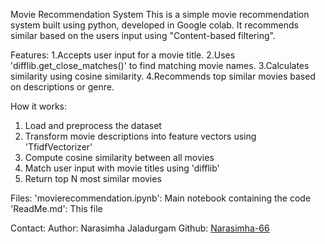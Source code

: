 Movie Recommendation System
  This is a simple movie recommendation system built using python, developed in Google colab.
  It recommends similar based on the users input using "Content-based filtering".

Features:
  1.Accepts user input for a movie title.
  2.Uses 'difflib.get_close_matches()' to find matching movie names.
  3.Calculates similarity using cosine similarity.
  4.Recommends top similar movies based on descriptions or genre.
  
How it works:
  1. Load and preprocess the dataset
  2. Transform movie descriptions into feature vectors using 'TfidfVectorizer'
  3. Compute cosine similarity between all movies
  4. Match user input with movie titles using 'difflib'
  5. Return top N most similar movies

Files:
  'movierecommendation.ipynb': Main notebook containing the code
  'ReadMe.md': This file

Contact:
   Author: Narasimha Jaladurgam
   Github: [Narasimha-66](https://github.com/Narasimha-66)

